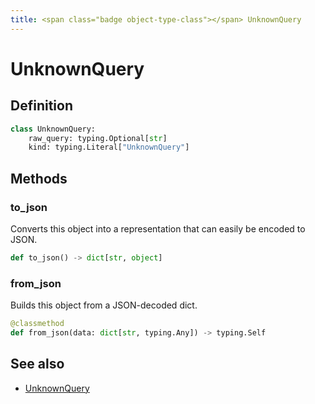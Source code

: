 ```yaml
---
title: <span class="badge object-type-class"></span> UnknownQuery
---
```

# <span class="badge object-type-class"></span> UnknownQuery

## Definition

```python
class UnknownQuery:
    raw_query: typing.Optional[str]
    kind: typing.Literal["UnknownQuery"]
```
## Methods

### <span class="badge object-method"></span> to_json

Converts this object into a representation that can easily be encoded to JSON.

```python
def to_json() -> dict[str, object]
```

### <span class="badge object-method"></span> from_json

Builds this object from a JSON-decoded dict.

```python
@classmethod
def from_json(data: dict[str, typing.Any]) -> typing.Self
```

## See also

 * <span class="badge builder"></span> [UnknownQuery](./builder-UnknownQuery.md)
